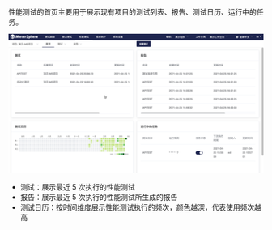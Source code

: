 性能测试的首页主要用于展示现有项目的测试列表、报告、测试日历、运行中的任务。

![!测试跟踪首页](../../img/performance/性能测试首页.png)

- 测试：展示最近 5 次执行的性能测试
- 报告：展示最近 5 次执行的性能测试所生成的报告
- 测试日历：按时间维度展示性能测试执行的频次，颜色越深，代表使用频次越高